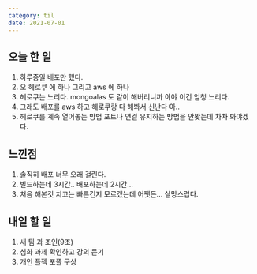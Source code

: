 ```yaml
---
category: til
date: 2021-07-01
---
```


## 오늘 한 일

1. 하루종일 배포만 했다.
2. 오 헤로쿠 에 하나 그리고 aws 에 하나
3. 헤로쿠는 느리다. mongoalas 도 같이 해버리니까 이야 이건 엄청 느리다.
4. 그래도 배포를 aws 하고 헤로쿠랑 다 해봐서 신난다 아..
5. 헤로쿠를 계속 열어놓는 방법 포트나 연결 유지하는 방법을 안봣는데 차차 봐야겠다.

## 느낀점

1. 솔직히 배포 너무 오래 걸린다.
2. 빌드하는데 3시간.. 배포하는데 2시간...
3. 처음 해본것 치고는 빠른건지 모르겠는데 어쨋든... 실망스럽다.

## 내일 할 일

1. 새 팀 과 조인(9조)
2. 심화 과제 확인하고 강의 듣기
3. 개인 플젝 포폴 구상
